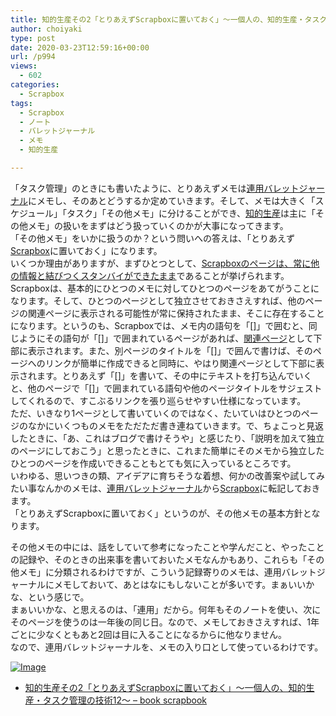 ```yaml
---
title: 知的生産その2「とりあえずScrapboxに置いておく」〜一個人の、知的生産・タスク管理の技術12〜
author: choiyaki
type: post
date: 2020-03-23T12:59:16+00:00
url: /p994
views:
  - 602
categories:
  - Scrapbox
tags:
  - Scrapbox
  - ノート
  - バレットジャーナル
  - メモ
  - 知的生産

---
```

「タスク管理」のときにも書いたように、とりあえずメモは[連用バレットジャーナル][1]にメモし、そのあとどうするか定めていきます。そして、メモは大きく「スケジュール」「タスク」「その他メモ」に分けることができ、[知的生産][2]は主に「その他メモ」の扱いをまずはどう扱っていくのかが大事になってきます。  
「その他メモ」をいかに扱うのか？という問いへの答えは、「とりあえず[Scrapbox][3]に置いておく」になります。  
いくつか理由がありますが、まずひとつとして、[Scrapboxのページは、常に他の情報と結びつくスタンバイができたまま][4]であることが挙げられます。  
Scrapboxは、基本的にひとつのメモに対してひとつのページをあてがうことになります。そして、ひとつのページとして独立させておきさえすれば、他のページの関連ページに表示される可能性が常に保持されたまま、そこに存在することになります。というのも、Scrapboxでは、メモ内の語句を「[]」で囲むと、同じようにその語句が「[]」で囲まれているページがあれば、[関連ページ][5]として下部に表示されます。また、別ページのタイトルを「[]」で囲んで書けば、そのページへのリンクが簡単に作成できると同時に、やはり関連ページとして下部に表示されます。とりあえず「[]」を書いて、その中にテキストを打ち込んでいくと、他のページで「[]」で囲まれている語句や他のページタイトルをサジェストしてくれるので、すこぶるリンクを張り巡らせやすい仕様になっています。  
ただ、いきなり1ページとして書いていくのではなく、たいていはひとつのページのなかにいくつものメモをただただ書き連ねていきます。で、ちょこっと見返したときに、「あ、これはブログで書けそうや」と感じたり、「説明を加えて独立のページにしておこう」と思ったときに、これまた簡単にそのメモから独立したひとつのページを作成いできることもとても気に入っているところです。  
いわゆる、思いつきの類、アイデアに育ちそうな着想、何かの改善案や試してみたい事なんかのメモは、[連用バレットジャーナル][1]から[Scrapbox][3]に転記しておきます。  
「とりあえずScrapboxに置いておく」というのが、その他メモの基本方針となります。

その他メモの中には、話をしていて参考になったことや学んだこと、やったことの記録や、そのときの出来事を書いておいたメモなんかもあり、これらも「その他メモ」に分類されるわけですが、こういう記録寄りのメモは、連用バレットジャーナルにメモしておいて、あとはなにもしないことが多いです。まぁいいかな、という感じで。  
まぁいいかな、と思えるのは、「連用」だから。何年もそのノートを使い、次にそのページを使うのは一年後の同じ日。なので、メモしておきさえすれば、1年ごとに少なくともあと2回は目に入ることになるからに他なりません。  
なので、連用バレットジャーナルを、メモの入り口として使っているわけです。

[![Image][6]][7]

  * [知的生産その2「とりあえずScrapboxに置いておく」〜一個人の、知的生産・タスク管理の技術12〜 &#8211; book scrapbook][8]

 [1]: https://scrapbox.io/choiyaki-hondana/%E9%80%A3%E7%94%A8%E3%83%90%E3%83%AC%E3%83%83%E3%83%88%E3%82%B8%E3%83%A3%E3%83%BC%E3%83%8A%E3%83%AB
 [2]: https://scrapbox.io/choiyaki-hondana/%E7%9F%A5%E7%9A%84%E7%94%9F%E7%94%A3
 [3]: https://scrapbox.io/choiyaki-hondana/Scrapbox
 [4]: https://scrapbox.io/choiyaki-hondana/Scrapbox%E3%81%AE%E3%83%9A%E3%83%BC%E3%82%B8%E3%81%AF%E3%80%81%E5%B8%B8%E3%81%AB%E4%BB%96%E3%81%AE%E6%83%85%E5%A0%B1%E3%81%A8%E7%B5%90%E3%81%B3%E3%81%A4%E3%81%8F%E3%82%B9%E3%82%BF%E3%83%B3%E3%83%90%E3%82%A4%E3%81%8C%E3%81%A7%E3%81%8D%E3%81%9F%E3%81%BE%E3%81%BE
 [5]: https://scrapbox.io/choiyaki-hondana/%E9%96%A2%E9%80%A3%E3%83%9A%E3%83%BC%E3%82%B8
 [6]: https://gyazo.com/2f405899d32439d07f35456dce985b59/thumb/1000
 [7]: https://gyazo.com/2f405899d32439d07f35456dce985b59
 [8]: https://scrapbox.io/choiyaki-hondana/%E7%9F%A5%E7%9A%84%E7%94%9F%E7%94%A3%E3%81%9D%E3%81%AE2%E3%80%8C%E3%81%A8%E3%82%8A%E3%81%82%E3%81%88%E3%81%9AScrapbox%E3%81%AB%E7%BD%AE%E3%81%84%E3%81%A6%E3%81%8A%E3%81%8F%E3%80%8D%E3%80%9C%E4%B8%80%E5%80%8B%E4%BA%BA%E3%81%AE%E3%80%81%E7%9F%A5%E7%9A%84%E7%94%9F%E7%94%A3%E3%83%BB%E3%82%BF%E3%82%B9%E3%82%AF%E7%AE%A1%E7%90%86%E3%81%AE%E6%8A%80%E8%A1%9312%E3%80%9C